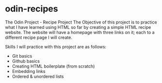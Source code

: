 # odin-recipes
The Odin Project - Recipe Project
The Objective of this project is to practice what I have learned using HTML so far
by creating a simple HTML recipe website. The website will have a homepage with three
links on it; each to a different recipe page I will create.

Skills I will practice with this project are as follows:
- Git basics
- Github basics
- Creating HTML boilerplate (from scratch)
- Embedding links
- Ordered & unordered lists
